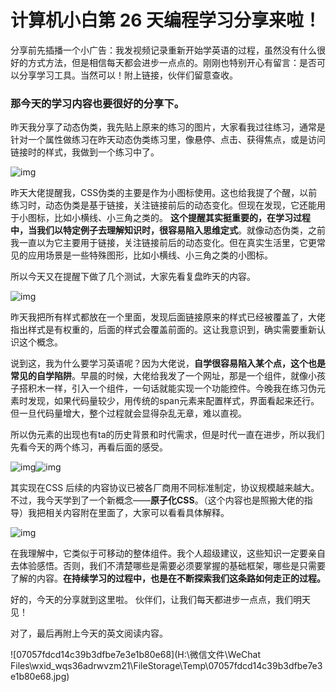 # 计算机小白第 26 天编程学习分享来啦！

分享前先插播一个小广告：我发视频记录重新开始学英语的过程，虽然没有什么很好的方式方法，但是相信每天都会进步一点点的。刚刚也特别开心有留言：是否可以分享学习工具。当然可以！附上链接，伙伴们留意查收。

### 那今天的学习内容也要很好的分享下。

昨天我分享了动态伪类，我先贴上原来的练习的图片，大家看我过往练习，通常是针对一个属性做练习在昨天动态伪类练习里，像悬停、点击、获得焦点，或是访问链接时的样式，我做到一个练习中了。

![img](https://ali-bj2-oss-get-notes-prod.oss-accelerate.aliyuncs.com/get_notes_img%2F202502052220%2Fgetnotes_img_19e8dce98000cc54.png?Expires=1747405222&OSSAccessKeyId=LTAI5t6kUibt8AreBbAbqYr3&Signature=lb6rzrKOKJ0jSxORwlLD0bx5O8s%3D)

昨天大佬提醒我，CSS伪类的主要是作为小图标使用。这也给我提了个醒，以前练习时，动态伪类是基于链接，关注链接前后的动态变化。但现在发现，它还能用于小图标，比如小横线、小三角之类的。 **这个提醒其实挺重要的，在学习过程中，当我们以特定例子去理解知识时，很容易陷入思维定式**。就像动态伪类，之前我一直以为它主要用于链接，关注链接前后的动态变化。但在真实生活里，它更常见的应用场景是一些特殊图形，比如小横线、小三角之类的小图标。

所以今天又在提醒下做了几个测试，大家先看复盘昨天的内容。

![img](https://ali-bj2-oss-get-notes-prod.oss-accelerate.aliyuncs.com/get_notes_img%2F202502052224%2Fgetnotes_img_19e8dd210004cc54.png?Expires=1747405444&OSSAccessKeyId=LTAI5t6kUibt8AreBbAbqYr3&Signature=a4q%2FtSP%2BOnZFseZ0HAh35EwwOJQ%3D)

昨天我把所有样式都放在一个里面，发现后面链接原来的样式已经被覆盖了，大佬指出样式是有权重的，后面的样式会覆盖前面的。这让我意识到，确实需要重新认识这个概念。

说到这，我为什么要学习英语呢？因为大佬说，**自学很容易陷入某个点，这个也是常见的自学陷阱**。早晨的时候，大佬给我发了一个网址，那是一个组件，就像小孩子搭积木一样，引入一个组件，一句话就能实现一个功能控件。今晚我在练习伪元素时发现，如果代码量较少，用传统的span元素来配置样式，界面看起来还行。但一旦代码量增大，整个过程就会显得杂乱无章，难以直视。

所以伪元素的出现也有ta的历史背景和时代需求，但是时代一直在进步，所以我们先看今天的两个练习，再看后面的感受。

![img](https://ali-bj2-oss-get-notes-prod.oss-accelerate.aliyuncs.com/get_notes_img%2F202502052226%2Fgetnotes_img_19e8dd4900001568.png?Expires=1747405604&OSSAccessKeyId=LTAI5t6kUibt8AreBbAbqYr3&Signature=um2yP6aU3qidYRXiwQ8NuL4ZxHA%3D)![img](https://ali-bj2-oss-get-notes-prod.oss-accelerate.aliyuncs.com/get_notes_img%2F202502052226%2Fgetnotes_img_19e8dd4bc000cc54.png?Expires=1747405615&OSSAccessKeyId=LTAI5t6kUibt8AreBbAbqYr3&Signature=XuHL0Z%2BEo38%2BC0R4tc9ASAi9fxM%3D)



其实现在CSS 后续的内容协议已被各厂商用不同标准制定，协议规模越来越大。不过，我今天学到了一个新概念——**原子化CSS**。（这个内容也是照搬大佬的指导）我把相关内容附在里面了，大家可以看看具体解释。

![img](https://ali-bj2-oss-get-notes-prod.oss-accelerate.aliyuncs.com/get_notes_img%2F202502052227%2Fgetnotes_img_19e8dd5800011638.png?Expires=1747405664&OSSAccessKeyId=LTAI5t6kUibt8AreBbAbqYr3&Signature=FLK4eQoP23nsAbIRUa2Enissklw%3D)

在我理解中，它类似于可移动的整体组件。我个人超级建议，这些知识一定要亲自去体验感悟。否则，我们不清楚哪些是需要必须要掌握的基础框架，哪些是只需要了解的内容。**在持续学习的过程中，也是在不断探索我们这条路如何走正的过程。**

好的，今天的分享就到这里啦。 伙伴们，让我们每天都进步一点点，我们明天见！

对了，最后再附上今天的英文阅读内容。

![07057fdcd14c39b3dfbe7e3e1b80e68](H:\微信文件\WeChat Files\wxid_wqs36adrwvzm21\FileStorage\Temp\07057fdcd14c39b3dfbe7e3e1b80e68.jpg)
